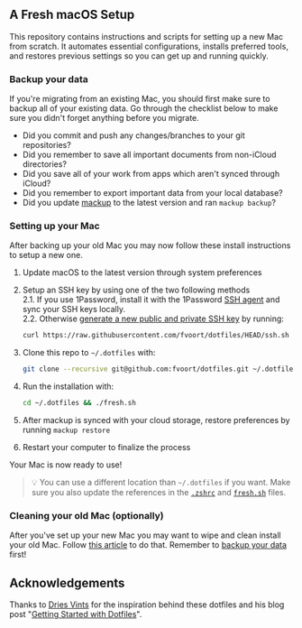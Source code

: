 ## A Fresh macOS Setup

This repository contains instructions and scripts for setting up a new Mac from scratch. It automates essential configurations, installs preferred tools, and restores previous settings so you can get up and running quickly.

### Backup your data

If you're migrating from an existing Mac, you should first make sure to backup all of your existing data. Go through the checklist below to make sure you didn't forget anything before you migrate.

-   Did you commit and push any changes/branches to your git repositories?
-   Did you remember to save all important documents from non-iCloud directories?
-   Did you save all of your work from apps which aren't synced through iCloud?
-   Did you remember to export important data from your local database?
-   Did you update [mackup](https://github.com/lra/mackup) to the latest version and ran `mackup backup`?

### Setting up your Mac

After backing up your old Mac you may now follow these install instructions to setup a new one.

1. Update macOS to the latest version through system preferences
2. Setup an SSH key by using one of the two following methods  
   2.1. If you use 1Password, install it with the 1Password [SSH agent](https://developer.1password.com/docs/ssh/get-started/#step-3-turn-on-the-1password-ssh-agent) and sync your SSH keys locally.  
   2.2. Otherwise [generate a new public and private SSH key](https://docs.github.com/en/github/authenticating-to-github/generating-a-new-ssh-key-and-adding-it-to-the-ssh-agent) by running:

    ```zsh
    curl https://raw.githubusercontent.com/fvoort/dotfiles/HEAD/ssh.sh | sh -s "<your-email-address>"
    ```

3. Clone this repo to `~/.dotfiles` with:

    ```zsh
    git clone --recursive git@github.com:fvoort/dotfiles.git ~/.dotfiles
    ```

4. Run the installation with:

    ```zsh
    cd ~/.dotfiles && ./fresh.sh
    ```

5. After mackup is synced with your cloud storage, restore preferences by running `mackup restore`
6. Restart your computer to finalize the process

Your Mac is now ready to use!

> 💡 You can use a different location than `~/.dotfiles` if you want. Make sure you also update the references in the [`.zshrc`](./.zshrc#L2) and [`fresh.sh`](./fresh.sh#L20) files.

### Cleaning your old Mac (optionally)

After you've set up your new Mac you may want to wipe and clean install your old Mac. Follow [this article](https://support.apple.com/guide/mac-help/erase-and-reinstall-macos-mh27903/mac) to do that. Remember to [backup your data](#backup-your-data) first!

## Acknowledgements

Thanks to [Dries Vints](https://github.com/driesvints) for the inspiration behind these dotfiles and his blog post "[Getting Started with Dotfiles](https://driesvints.com/blog/getting-started-with-dotfiles)".
